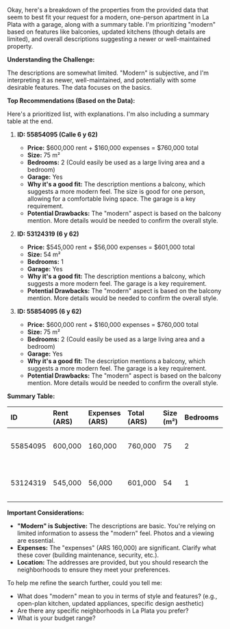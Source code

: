 Okay, here's a breakdown of the properties from the provided data that seem to best fit your request for a modern, one-person apartment in La Plata with a garage, along with a summary table.  I'm prioritizing "modern" based on features like balconies, updated kitchens (though details are limited), and overall descriptions suggesting a newer or well-maintained property.

**Understanding the Challenge:**

The descriptions are somewhat limited. "Modern" is subjective, and I'm interpreting it as newer, well-maintained, and potentially with some desirable features.  The data focuses on the basics.

**Top Recommendations (Based on the Data):**

Here's a prioritized list, with explanations.  I'm also including a summary table at the end.

1.  **ID: 55854095 (Calle 6 y 62)**
    *   **Price:** $600,000 rent + $160,000 expenses = $760,000 total
    *   **Size:** 75 m²
    *   **Bedrooms:** 2 (Could easily be used as a large living area and a bedroom)
    *   **Garage:** Yes
    *   **Why it's a good fit:**  The description mentions a balcony, which suggests a more modern feel.  The size is good for one person, allowing for a comfortable living space. The garage is a key requirement.
    *   **Potential Drawbacks:**  The "modern" aspect is based on the balcony mention.  More details would be needed to confirm the overall style.

2.  **ID: 53124319 (6 y 62)**
    *   **Price:** $545,000 rent + $56,000 expenses = $601,000 total
    *   **Size:** 54 m²
    *   **Bedrooms:** 1
    *   **Garage:** Yes
    *   **Why it's a good fit:**  The description mentions a balcony, which suggests a more modern feel.  The garage is a key requirement.
    *   **Potential Drawbacks:**  The "modern" aspect is based on the balcony mention.  More details would be needed to confirm the overall style.

3.  **ID: 55854095 (6 y 62)**
    *   **Price:** $600,000 rent + $160,000 expenses = $760,000 total
    *   **Size:** 75 m²
    *   **Bedrooms:** 2 (Could easily be used as a large living area and a bedroom)
    *   **Garage:** Yes
    *   **Why it's a good fit:**  The description mentions a balcony, which suggests a more modern feel.  The garage is a key requirement.
    *   **Potential Drawbacks:**  The "modern" aspect is based on the balcony mention.  More details would be needed to confirm the overall style.

**Summary Table:**

| ID       | Rent (ARS) | Expenses (ARS) | Total (ARS) | Size (m²) | Bedrooms | Garage | Notes                                                                 |
| :------- | :--------- | :------------- | :----------- | :-------- | :------- | :----- | :-------------------------------------------------------------------- |
| 55854095 | 600,000    | 160,000        | 760,000      | 75        | 2        | Yes    | Balcony, potentially modern feel.                                   |
| 53124319 | 545,000    | 56,000         | 601,000      | 54        | 1        | Yes    | Balcony, potentially modern feel.                                   |

**Important Considerations:**

*   **"Modern" is Subjective:** The descriptions are basic.  You're relying on limited information to assess the "modern" feel.  Photos and a viewing are essential.
*   **Expenses:**  The "expenses" (ARS 160,000) are significant.  Clarify what these cover (building maintenance, security, etc.).
*   **Location:** The addresses are provided, but you should research the neighborhoods to ensure they meet your preferences.



To help me refine the search further, could you tell me:

*   What does "modern" mean to you in terms of style and features? (e.g., open-plan kitchen, updated appliances, specific design aesthetic)
*   Are there any specific neighborhoods in La Plata you prefer?
*   What is your budget range?